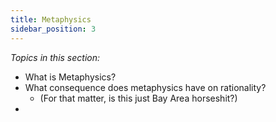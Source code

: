 ```yaml
---
title: Metaphysics
sidebar_position: 3
---
```

*Topics in this section:*

- What is Metaphysics?
- What consequence does metaphysics have on rationality?
  - (For that matter, is this just Bay Area horseshit?)
- 